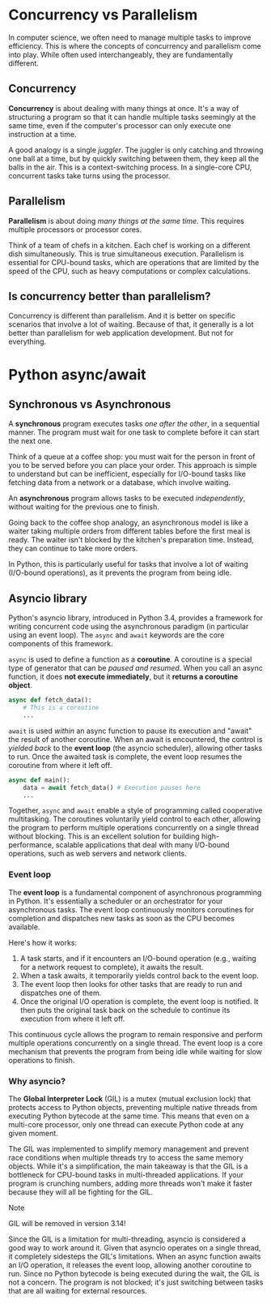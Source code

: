 # Concurrency vs Parallelism

In computer science, we often need to manage multiple tasks to improve efficiency. This is where the concepts of concurrency and parallelism come into play. While often used interchangeably, they are fundamentally different.

## Concurrency

**Concurrency** is about dealing with many things at once. It's a way of structuring a program so that it can handle multiple tasks seemingly at the same time, even if the computer's processor can only execute one instruction at a time.

A good analogy is a single *juggler*. The juggler is only catching and throwing one ball at a time, but by quickly switching between them, they keep all the balls in the air. This is a context-switching process. In a single-core CPU, concurrent tasks take turns using the processor.

## Parallelism

**Parallelism** is about doing *many things at the same time*. This requires multiple processors or processor cores.

Think of a team of chefs in a kitchen. Each chef is working on a different dish simultaneously. This is true simultaneous execution. Parallelism is essential for CPU-bound tasks, which are operations that are limited by the speed of the CPU, such as heavy computations or complex calculations.

## Is concurrency better than parallelism?

Concurrency is different than parallelism. And it is better on specific scenarios that involve a lot of waiting. Because of that, it generally is a lot better than parallelism for web application development. But not for everything.

# Python async/await

## Synchronous vs Asynchronous

A **synchronous** program executes tasks *one after the other*, in a sequential manner. The program must wait for one task to complete before it can start the next one. 

Think of a queue at a coffee shop: you must wait for the person in front of you to be served before you can place your order. This approach is simple to understand but can be inefficient, especially for I/O-bound tasks like fetching data from a network or a database, which involve waiting.

An **asynchronous** program allows tasks to be executed *independently*, without waiting for the previous one to finish.

Going back to the coffee shop analogy, an asynchronous model is like a waiter taking multiple orders from different tables before the first meal is ready. The waiter isn't blocked by the kitchen's preparation time. Instead, they can continue to take more orders.

In Python, this is particularly useful for tasks that involve a lot of waiting (I/O-bound operations), as it prevents the program from being idle.


## Asyncio library

Python's asyncio library, introduced in Python 3.4, provides a framework for writing concurrent code using the asynchronous paradigm (in particular using an event loop). The `async` and `await` keywords are the core components of this framework.

`async` is used to define a function as a **coroutine**. A coroutine is a special type of generator that can be *paused and resumed*. When you call an async function, it does **not execute immediately**, but it **returns a coroutine object**.

```py
async def fetch_data():
    # This is a coroutine
    ...
```

`await` is used *within* an async function to pause its execution and "await" the result of another coroutine. When an await is encountered, the control is *yielded back* to the **event loop** (the asyncio scheduler), allowing other tasks to run. Once the awaited task is complete, the event loop resumes the coroutine from where it left off.


```py
async def main():
    data = await fetch_data() # Execution pauses here
    ...
```

Together, `async` and `await` enable a style of programming called cooperative multitasking. The coroutines voluntarily yield control to each other, allowing the program to perform multiple operations concurrently on a single thread without blocking. This is an excellent solution for building high-performance, scalable applications that deal with many I/O-bound operations, such as web servers and network clients.


### Event loop

The **event loop** is a fundamental component of asynchronous programming in Python. It's essentially a scheduler or an orchestrator for your asynchronous tasks. The event loop continuously monitors coroutines for completion and dispatches new tasks as soon as the CPU becomes available.

Here's how it works:

1. A task starts, and if it encounters an I/O-bound operation (e.g., waiting for a network request to complete), it awaits the result.
2. When a task awaits, it temporarily yields control back to the event loop.
3. The event loop then looks for other tasks that are ready to run and dispatches one of them.
4. Once the original I/O operation is complete, the event loop is notified. It then puts the original task back on the schedule to continue its execution from where it left off.

This continuous cycle allows the program to remain responsive and perform multiple operations concurrently on a single thread. The event loop is a core mechanism that prevents the program from being idle while waiting for slow operations to finish.


### Why asyncio?

The **Global Interpreter Lock** (GIL) is a mutex (mutual exclusion lock) that protects access to Python objects, preventing multiple native threads from executing Python bytecode at the same time. This means that even on a multi-core processor, only one thread can execute Python code at any given moment.

The GIL was implemented to simplify memory management and prevent race conditions when multiple threads try to access the same memory objects. While it's a simplification, the main takeaway is that the GIL is a bottleneck for CPU-bound tasks in multi-threaded applications. If your program is crunching numbers, adding more threads won't make it faster because they will all be fighting for the GIL.


> [!NOTE]
> GIL will be removed in version 3.14!

Since the GIL is a limitation for multi-threading, asyncio is considered a good way to work around it. Given that asyncio operates on a single thread, it completely sidesteps the GIL's limitations. When an async function awaits an I/O operation, it releases the event loop, allowing another coroutine to run. Since no Python bytecode is being executed during the wait, the GIL is not a concern. The program is not blocked; it's just switching between tasks that are all waiting for external resources.


